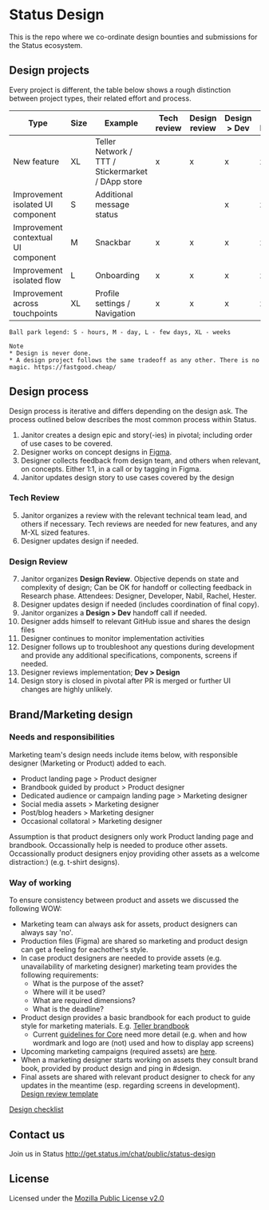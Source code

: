 # Status Design

This is the repo where we co-ordinate design bounties and submissions for the Status ecosystem.

## Design projects
Every project is different, the table below shows a rough distinction between project types, their related effort and process.


| Type | Size | Example | Tech review | Design review | Design > Dev | Dev > Design
| -------- | -------- | -------- | -------- | -------- | -------- | -------- |
| New feature     | XL     | Teller Network / TTT / Stickermarket / DApp store | x | x | x | x |
| Improvement isolated UI component |S | Additional message status | | | x | x | 
| Improvement contextual UI component |M | Snackbar | x | x | x | x | 
| Improvement isolated flow |L | Onboarding | x | x| x | x | 
| Improvement across touchpoints |XL| Profile settings / Navigation | x | x | x | x | 

    Ball park legend: S - hours, M - day, L - few days, XL - weeks
    
    Note 
    * Design is never done. 
    * A design project follows the same tradeoff as any other. There is no magic. https://fastgood.cheap/


## Design process
Design process is iterative and differs depending on the design ask. The  process outlined below describes the most common process within Status.


1. Janitor creates a design epic and story(-ies) in pivotal; including order of use cases to be covered.
1. Designer works on concept designs in [Figma](https://www.figma.com/file/cb4p8AxLtTF3q1L6JYDnKN15/Index?node-id=22%3A0).
1. Designer collects feedback from design team, and others when relevant, on concepts. Either 1:1, in a call or by tagging in Figma.
2. Janitor updates design story to use cases covered by the design

### Tech Review
5. Janitor organizes a review with the relevant technical team lead, and others if necessary. Tech reviews are needed for new features, and any M-XL sized features. 
5.  Designer updates design if needed.

### Design Review
7. Janitor organizes **Design Review**. Objective depends on state and complexity of design; Can be OK for handoff or collecting feedback in Research phase. Attendees: Designer, Developer, Nabil, Rachel, Hester.
3. Designer updates design if needed (includes coordination of final copy).
4. Janitor organizes a **Design > Dev** handoff call if needed.
1. Designer adds himself to relevant GitHub issue and shares the design files 
1. Designer continues to monitor implementation activities
5. Designer follows up to troubleshoot any questions during development and provide any additional specifications, components, screens if needed.
1. Designer reviews implementation; **Dev > Design**
1. Design story is closed in pivotal after PR is merged or further UI changes are highly unlikely.

## Brand/Marketing design
### Needs and responsibilities
Marketing team's design needs include items below, with responsible designer (Marketing or Product) added to each.
* Product landing page > Product designer
* Brandbook guided by product > Product designer
* Dedicated audience or campaign landing page > Marketing designer
* Social media assets > Marketing designer
* Post/blog headers > Marketing designer
* Occasional collatoral > Marketing designer

Assumption is that product designers only work Product landing page and brandbook. Occassionally help is needed to produce other assets. Occassionally product designers enjoy providing other assets as a welcome distraction:) (e.g. t-shirt designs).


### Way of working
To ensure consistency between product and assets we discussed the following WOW:

* Marketing team can always ask for assets, product designers can always say 'no'.
* Production files (Figma) are shared so marketing and product design can get a feeling for eachother's style.
* In case product designers are needed to provide assets (e.g. unavailability of marketing designer) marketing team provides the following requirements:
    - What is the purpose of the asset?
    - Where will it be used?
    - What are required dimensions?
    - What is the deadline?
* Product design provides a basic brandbook for each product to guide style for marketing materials. E.g. [Teller brandbook](https://www.figma.com/file/MiSADkBUtEV8ytbOzgwMgo/Teller-Brand?node-id=83%3A2033) 
    * Current [guidelines for Core](https://cdn.discordapp.com/attachments/633669891999793165/656505846498459656/Brand_Guidelines_1.pdf) need more detail (e.g. when and how wordmark and logo are (not) used and how to display app screens)
* Upcoming marketing campaigns (required assets) are [here](https://boards.status.im/b/Xi9d3DNqeGKrnZsYr/v1-launch-comms-production-list).
* When a marketing designer starts working on assets they consult brand book, provided by product design and ping in #design. 
* Final assets are shared with relevant product designer to check for any updates in the meantime (esp. regarding screens in development).
[Design review template](https://notes.status.im/vaBSUJ00RLG5lwtYzp9yPg) 

[Design checklist](https://docs.google.com/document/d/1umbtgnFjcGWwEHBCILKgGqO5H3A72eXxZrmMmhskNzs/edit?usp=sharing)



## Contact us
Join us in Status http://get.status.im/chat/public/status-design

## License

Licensed under the [Mozilla Public License v2.0](https://github.com/status-im/status-react/blob/develop/LICENSE.md)

